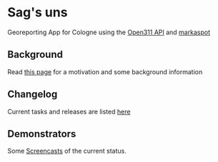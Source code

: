 # Sag's uns
Georeporting App for Cologne using the [Open311 API](http://www.open311.org/) and [markaspot](https://github.com/markaspot)

## Background
Read [this page](info/Background.md) for a motivation and some background information

## Changelog
Current tasks and releases are listed [here](CHANGELOG.md)

## Demonstrators
Some [Screencasts](info/Screencasts.md) of the current status. 
